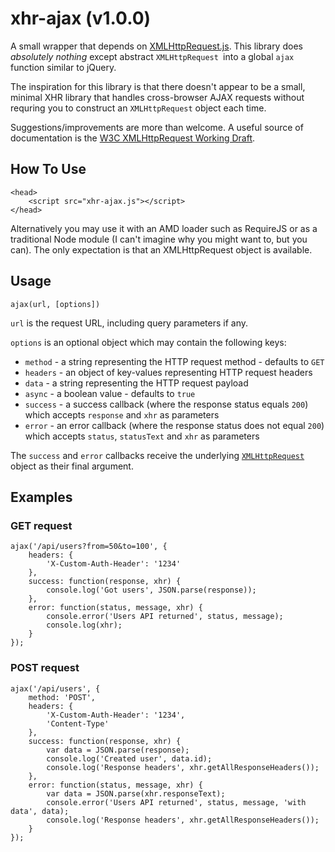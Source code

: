 # xhr-ajax (v1.0.0)

A small wrapper that depends on [XMLHttpRequest.js](http://github.com/ilinsky/xmlhttprequest). This library does _absolutely nothing_ except abstract `XMLHttpRequest `into a global `ajax` function similar to jQuery.

The inspiration for this library is that there doesn't appear to be a small, minimal XHR library that handles cross-browser AJAX requests without requring you to construct an `XMLHttpRequest` object each time.

Suggestions/improvements are more than welcome. A useful source of documentation is the [W3C XMLHttpRequest Working Draft](http://www.w3.org/TR/XMLHttpRequest/).

## How To Use

    <head>
        <script src="xhr-ajax.js"></script>
    </head>

Alternatively you may use it with an AMD loader such as RequireJS or as a traditional Node module (I can't imagine why you might want to, but you can). The only expectation is that an XMLHttpRequest object is available.

## Usage

`ajax(url, [options])`

`url` is the request URL, including query parameters if any.

`options` is an optional object which may contain the following keys:

* `method` - a string representing the HTTP request method - defaults to `GET`
* `headers` - an object of key-values representing HTTP request headers
* `data` - a string representing the HTTP request payload
* `async` - a boolean value - defaults to `true`
* `success` - a success callback (where the response status equals `200`) which accepts `response` and `xhr` as parameters
* `error` - an error callback (where the response status does not equal `200`) which accepts `status`, `statusText` and `xhr` as parameters

The `success` and `error` callbacks receive the underlying [`XMLHttpRequest`](http://www.w3.org/TR/XMLHttpRequest/) object as their final argument.

## Examples

### GET request

	ajax('/api/users?from=50&to=100', {
    	headers: {
        	'X-Custom-Auth-Header': '1234'
        },
        success: function(response, xhr) {
        	console.log('Got users', JSON.parse(response));
        },
        error: function(status, message, xhr) {
        	console.error('Users API returned', status, message);
            console.log(xhr);
        }
    });

### POST request

	ajax('/api/users', {
    	method: 'POST',
        headers: {
        	'X-Custom-Auth-Header': '1234',
            'Content-Type'
        },
        success: function(response, xhr) {
        	var data = JSON.parse(response);
        	console.log('Created user', data.id);
            console.log('Response headers', xhr.getAllResponseHeaders());
        },
        error: function(status, message, xhr) {
        	var data = JSON.parse(xhr.responseText);
        	console.error('Users API returned', status, message, 'with data', data);
            console.log('Response headers', xhr.getAllResponseHeaders());
        }
    });

